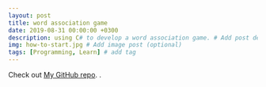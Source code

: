 ```yaml
---
layout: post
title: word association game
date: 2019-08-31 00:00:00 +0300
description: using C# to develop a word association game. # Add post description (optional)
img: how-to-start.jpg # Add image post (optional)
tags: [Programming, Learn] # add tag
---
```


Check out [My GitHub repo][jekyll-gh]. .


[jekyll-gh]:   https://github.com/sovman557
